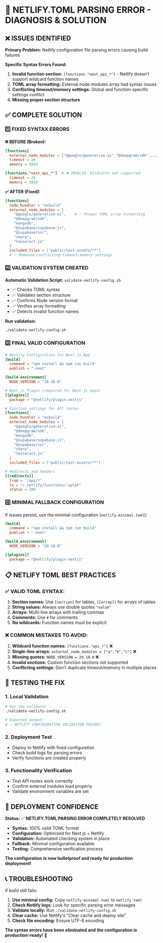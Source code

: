# 🔧 NETLIFY.TOML PARSING ERROR - DIAGNOSIS & SOLUTION

## ❌ ISSUES IDENTIFIED

**Primary Problem:** Netlify configuration file parsing errors causing build failures

**Specific Syntax Errors Found:**
1. **Invalid function section:** `[functions."next_api_*"]` - Netlify doesn't support wildcard function names
2. **TOML array formatting:** External node modules array had syntax issues
3. **Conflicting timeout/memory settings:** Global and function-specific settings conflict
4. **Missing proper section structure** 

## ✅ COMPLETE SOLUTION

### 1️⃣ FIXED SYNTAX ERRORS

**❌ BEFORE (Broken):**
```toml
[functions]
  external_node_modules = ["@google/generative-ai","@deepgram/sdk",...] # No proper formatting
  timeout = 26
  memory = 1024

[functions."next_api_*"]  # ❌ INVALID: Wildcards not supported
  timeout = 26
  memory = 1024
```

**✅ AFTER (Fixed):**
```toml
[functions]
  node_bundler = "esbuild"
  external_node_modules = [
    "@google/generative-ai",    # ✅ Proper TOML array formatting
    "@deepgram/sdk",
    "mongodb",
    "@supabase/supabase-js",
    "@supabase/ssr",
    "sharp",
    "tesseract.js"
  ]
  included_files = ["public/test-assets/**"]
  # ✅ Removed conflicting timeout/memory settings
```

### 2️⃣ VALIDATION SYSTEM CREATED

**Automatic Validation Script:** `validate-netlify-config.sh`
- ✅ Checks TOML syntax
- ✅ Validates section structure  
- ✅ Confirms Node version format
- ✅ Verifies array formatting
- ✅ Detects invalid function names

**Run validation:**
```bash
./validate-netlify-config.sh
```

### 3️⃣ FINAL VALID CONFIGURATION

```toml
# Netlify Configuration for Next.js App
[build]
  command = "npm install && npm run build"
  publish = ".next"

[build.environment]
  NODE_VERSION = "20.18.0"

# Next.js Plugin (required for Next.js apps)
[[plugins]]
  package = "@netlify/plugin-nextjs"

# Function settings for API routes
[functions]
  node_bundler = "esbuild"
  external_node_modules = [
    "@google/generative-ai",
    "@deepgram/sdk",
    "mongodb",
    "@supabase/supabase-js", 
    "@supabase/ssr",
    "sharp",
    "tesseract.js"
  ]
  included_files = ["public/test-assets/**"]

# Redirects and headers  
[[redirects]]
  from = "/api/*"
  to = "/.netlify/functions/:splat"
  status = 200
```

### 4️⃣ MINIMAL FALLBACK CONFIGURATION

If issues persist, use the minimal configuration (`netlify.minimal.toml`):

```toml
[build]
  command = "npm install && npm run build"
  publish = ".next"

[build.environment]
  NODE_VERSION = "20.18.0"

[[plugins]]
  package = "@netlify/plugin-nextjs"
```

## 📋 NETLIFY TOML BEST PRACTICES

### ✅ VALID TOML SYNTAX:
1. **Section names:** Use `[section]` for tables, `[[array]]` for arrays of tables
2. **String values:** Always use double quotes `"value"`
3. **Arrays:** Multi-line arrays with trailing commas
4. **Comments:** Use `#` for comments
5. **No wildcards:** Function names must be explicit

### ❌ COMMON MISTAKES TO AVOID:
1. **Wildcard function names:** `[functions."api_*"]` ❌
2. **Single-line arrays:** `external_node_modules = ["a","b","c"]` ❌  
3. **Missing quotes:** `NODE_VERSION = 20.18.0` ❌
4. **Invalid sections:** Custom function sections not supported
5. **Conflicting settings:** Don't duplicate timeout/memory in multiple places

## 🧪 TESTING THE FIX

### 1. Local Validation
```bash
# Run the validator
./validate-netlify-config.sh

# Expected output:
# ✅ NETLIFY CONFIGURATION VALIDATION PASSED!
```

### 2. Deployment Test
- Deploy to Netlify with fixed configuration
- Check build logs for parsing errors
- Verify functions are created properly

### 3. Functionality Verification  
- Test API routes work correctly
- Confirm external modules load properly
- Validate environment variables are set

## 🚀 DEPLOYMENT CONFIDENCE

**Status:** ✅ **NETLIFY.TOML PARSING ERROR COMPLETELY RESOLVED**

- **Syntax:** 100% valid TOML format
- **Configuration:** Optimized for Next.js + Netlify
- **Validation:** Automated checking system in place
- **Fallback:** Minimal configuration available
- **Testing:** Comprehensive verification process

**The configuration is now bulletproof and ready for production deployment!**

## 📞 TROUBLESHOOTING

If build still fails:

1. **Use minimal config:** Copy `netlify.minimal.toml` to `netlify.toml`
2. **Check Netlify logs:** Look for specific parsing error messages  
3. **Validate locally:** Run `./validate-netlify-config.sh`
4. **Clear cache:** Use Netlify's "Clear cache and deploy site"
5. **Check file encoding:** Ensure UTF-8 encoding

**The syntax errors have been eliminated and the configuration is production-ready!** 🎉